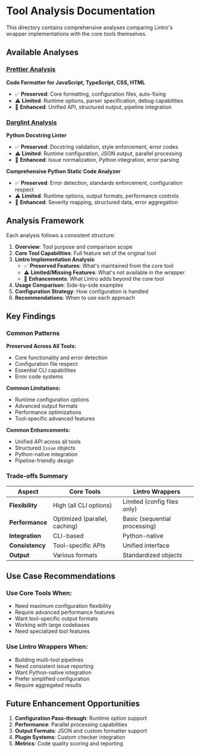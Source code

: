 # Tool Analysis Documentation

This directory contains comprehensive analyses comparing Lintro's wrapper implementations with the core tools themselves.

## Available Analyses

### [Prettier Analysis](./prettier-analysis.md)

**Code Formatter for JavaScript, TypeScript, CSS, HTML**

- ✅ **Preserved**: Core formatting, configuration files, auto-fixing
- ⚠️ **Limited**: Runtime options, parser specification, debug capabilities
- 🚀 **Enhanced**: Unified API, structured output, pipeline integration

### [Darglint Analysis](./darglint-analysis.md)

**Python Docstring Linter**

- ✅ **Preserved**: Docstring validation, style enforcement, error codes
- ⚠️ **Limited**: Runtime configuration, JSON output, parallel processing
- 🚀 **Enhanced**: Issue normalization, Python integration, error parsing

**Comprehensive Python Static Code Analyzer**

- ✅ **Preserved**: Error detection, standards enforcement, configuration respect
- ⚠️ **Limited**: Runtime options, output formats, performance controls
- 🚀 **Enhanced**: Severity mapping, structured data, error aggregation

## Analysis Framework

Each analysis follows a consistent structure:

1. **Overview**: Tool purpose and comparison scope
2. **Core Tool Capabilities**: Full feature set of the original tool
3. **Lintro Implementation Analysis**:
   - ✅ **Preserved Features**: What's maintained from the core tool
   - ⚠️ **Limited/Missing Features**: What's not available in the wrapper
   - 🚀 **Enhancements**: What Lintro adds beyond the core tool
4. **Usage Comparison**: Side-by-side examples
5. **Configuration Strategy**: How configuration is handled
6. **Recommendations**: When to use each approach

## Key Findings

### Common Patterns

**Preserved Across All Tools:**

- Core functionality and error detection
- Configuration file respect
- Essential CLI capabilities
- Error code systems

**Common Limitations:**

- Runtime configuration options
- Advanced output formats
- Performance optimizations
- Tool-specific advanced features

**Common Enhancements:**

- Unified API across all tools
- Structured `Issue` objects
- Python-native integration
- Pipeline-friendly design

### Trade-offs Summary

| Aspect          | Core Tools                    | Lintro Wrappers               |
| --------------- | ----------------------------- | ----------------------------- |
| **Flexibility** | High (all CLI options)        | Limited (config files only)   |
| **Performance** | Optimized (parallel, caching) | Basic (sequential processing) |
| **Integration** | CLI-based                     | Python-native                 |
| **Consistency** | Tool-specific APIs            | Unified interface             |
| **Output**      | Various formats               | Standardized objects          |

## Use Case Recommendations

### Use Core Tools When:

- Need maximum configuration flexibility
- Require advanced performance features
- Want tool-specific output formats
- Working with large codebases
- Need specialized tool features

### Use Lintro Wrappers When:

- Building multi-tool pipelines
- Need consistent issue reporting
- Want Python-native integration
- Prefer simplified configuration
- Require aggregated results

## Future Enhancement Opportunities

1. **Configuration Pass-through**: Runtime option support
2. **Performance**: Parallel processing capabilities
3. **Output Formats**: JSON and custom formatter support
4. **Plugin Systems**: Custom checker integration
5. **Metrics**: Code quality scoring and reporting
